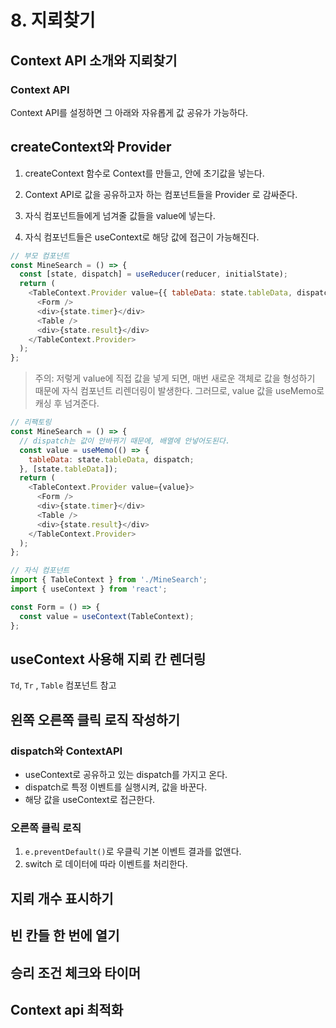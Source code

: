 # 8. 지뢰찾기

## Context API 소개와 지뢰찾기

### Context API

Context API를 설정하면 그 아래와 자유롭게 값 공유가 가능하다.

## createContext와 Provider

1. createContext 함수로 Context를 만들고, 안에 초기값을 넣는다.

2. Context API로 값을 공유하고자 하는 컴포넌트들을 Provider 로 감싸준다.

3. 자식 컴포넌트들에게 넘겨줄 값들을 value에 넣는다.

4. 자식 컴포넌트들은 useContext로 해당 값에 접근이 가능해진다.

```javascript
// 부모 컴포넌트
const MineSearch = () => {
  const [state, dispatch] = useReducer(reducer, initialState);
  return (
    <TableContext.Provider value={{ tableData: state.tableData, dispatch }}>
      <Form />
      <div>{state.timer}</div>
      <Table />
      <div>{state.result}</div>
    </TableContext.Provider>
  );
};
```

> 주의: 저렇게 value에 직접 값을 넣게 되면, 매번 새로운 객체로 값을 형성하기 때문에 자식 컴포넌트 리렌더링이 발생한다. 그러므로, value 값을 useMemo로 캐싱 후 넘겨준다.

```javascript
// 리팩토링
const MineSearch = () => {
  // dispatch는 값이 안바뀌기 때문에, 배열에 안넣어도된다.
  const value = useMemo(() => {
    tableData: state.tableData, dispatch;
  }, [state.tableData]);
  return (
    <TableContext.Provider value={value}>
      <Form />
      <div>{state.timer}</div>
      <Table />
      <div>{state.result}</div>
    </TableContext.Provider>
  );
};
```

```javascript
// 자식 컴포넌트
import { TableContext } from './MineSearch';
import { useContext } from 'react';

const Form = () => {
  const value = useContext(TableContext);
};
```

## useContext 사용해 지뢰 칸 렌더링

`Td`, `Tr` , `Table` 컴포넌트 참고

## 왼쪽 오른쪽 클릭 로직 작성하기

### dispatch와 ContextAPI

- useContext로 공유하고 있는 dispatch를 가지고 온다.
- dispatch로 특정 이벤트를 실행시켜, 값을 바꾼다.
- 해당 값을 useContext로 접근한다.

### 오른쪽 클릭 로직

1. `e.preventDefault()`로 우클릭 기본 이벤트 결과를 없앤다.
2. switch 로 데이터에 따라 이벤트를 처리한다.

## 지뢰 개수 표시하기

## 빈 칸들 한 번에 열기

## 승리 조건 체크와 타이머

## Context api 최적화
